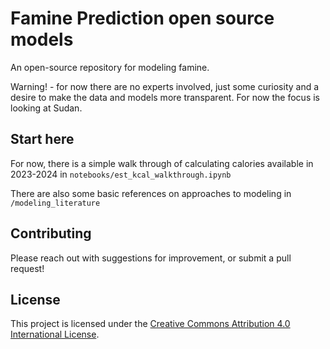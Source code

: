 # Famine Prediction open source models

An open-source repository for modeling famine.

Warning! - for now there are no experts involved, just some curiosity and a desire to make the data and models more transparent. For now the focus is looking at Sudan.

## Start here

For now, there is a simple walk through of calculating calories available in 2023-2024 in `notebooks/est_kcal_walkthrough.ipynb`

There are also some basic references on approaches to modeling in `/modeling_literature`

## Contributing

Please reach out with suggestions for improvement, or submit a pull request!


## License

This project is licensed under the [Creative Commons Attribution 4.0 International License](https://creativecommons.org/licenses/by/4.0/).